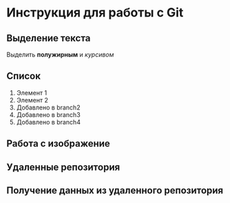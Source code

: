 # Инструкция для работы с Git

## Выделение текста

Выделить **полужирным** и _курсивом_


## Список 

1. Элемент 1
2. Элемент 2
3. Добавлено в branch2
4. Добавлено в branch3
5. Добавлено в branch4

## Работа с изображение 

## Удаленные репозитория

## Получение данных из удаленного репозитория
